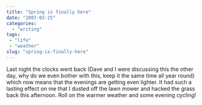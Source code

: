 ```yaml
---
title: "Spring is finally here"
date: "2007-03-25"
categories:
  - "writing"
tags:
 - "life"
 - "weather"
slug: "spring-is-finally-here"
---
```


Last night the clocks went back (Dave and I were discussing this the other day, why do we even bother with this, keep it the same time all year round) which now means that the evenings are getting even lighter. It had such a lasting effect on me that I dusted off the lawn mower and hacked the grass back this afternoon. Roll on the warmer weather and some evening cycling!
